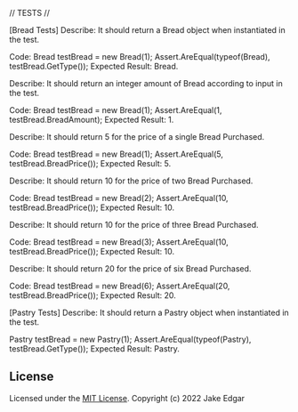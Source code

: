 // TESTS //

[Bread Tests]
Describe: It should return a Bread object when instantiated in the test.

Code: 
Bread testBread = new Bread(1);
Assert.AreEqual(typeof(Bread), testBread.GetType());
Expected Result: Bread.

Describe: It should return an integer amount of Bread according to input in the test.

Code:
Bread testBread = new Bread(1);
Assert.AreEqual(1, testBread.BreadAmount);
Expected Result: 1.

Describe: It should return 5 for the price of a single Bread Purchased.

Code:
Bread testBread = new Bread(1);
Assert.AreEqual(5, testBread.BreadPrice());
Expected Result: 5.

Describe: It should return 10 for the price of two Bread Purchased.

Code: 
Bread testBread = new Bread(2);
Assert.AreEqual(10, testBread.BreadPrice());
Expected Result: 10.

Describe: It should return 10 for the price of three Bread Purchased.

Code: 
Bread testBread = new Bread(3);
Assert.AreEqual(10, testBread.BreadPrice());
Expected Result: 10.

Describe: It should return 20 for the price of six Bread Purchased.

Code:
Bread testBread = new Bread(6);
Assert.AreEqual(20, testBread.BreadPrice());
Expected Result: 20.



[Pastry Tests]
Describe: It should return a Pastry object when instantiated in the test.

Pastry testBread = new Pastry(1);
Assert.AreEqual(typeof(Pastry), testBread.GetType());
Expected Result: Pastry.




## License

Licensed under the [MIT License](LICENSE).
Copyright (c) 2022 Jake Edgar